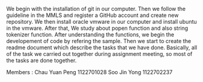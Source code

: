   We begin with the installation of git in our computer. Then we follow the guideline in the MMLS and register a GitHub account and create new repository. We then install oracle vmware in our computer and install ubuntu in the vmware. After that, We study about popen function and also string tokenizer function. After understanding the functions, we begin the developement of code by refering the sample. Then we start to create the readme document which describe the tasks that we have done.
Basically, all of the task we carried out together during assignment meeting, so most of the tasks are done together.

Members : Chau Yuan Peng  1122701028
          Soo Jin Yong  1122702237
